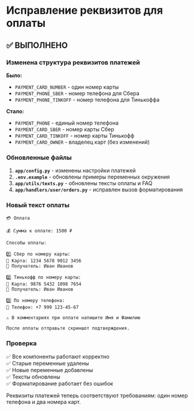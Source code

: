 # Исправление реквизитов для оплаты

## ✅ ВЫПОЛНЕНО

### Изменена структура реквизитов платежей

**Было:**
- `PAYMENT_CARD_NUMBER` - один номер карты
- `PAYMENT_PHONE_SBER` - номер телефона для Сбера
- `PAYMENT_PHONE_TINKOFF` - номер телефона для Тинькоффа

**Стало:**
- `PAYMENT_PHONE` - единый номер телефона
- `PAYMENT_CARD_SBER` - номер карты Сбер
- `PAYMENT_CARD_TINKOFF` - номер карты Тинькофф
- `PAYMENT_CARD_OWNER` - владелец карт (без изменений)

### Обновленные файлы

1. **`app/config.py`** - изменены настройки платежей
2. **`.env.example`** - обновлены примеры переменных окружения
3. **`app/utils/texts.py`** - обновлены тексты оплаты и FAQ
4. **`app/handlers/user/orders.py`** - исправлен вызов форматирования

### Новый текст оплаты

```
💳 Оплата

💰 Сумма к оплате: 1500 ₽

Способы оплаты:

1️⃣ Сбер по номеру карты:
🔹 Карта: 1234 5678 9012 3456
🔹 Получатель: Иван Иванов

2️⃣ Тинькофф по номеру карты:
🔹 Карта: 9876 5432 1098 7654
🔹 Получатель: Иван Иванов

3️⃣ По номеру телефона:
📱 Телефон: +7 999 123-45-67

⚠️ В комментариях при оплате напишите Имя и Фамилию

После оплаты отправьте скриншот подтверждения.
```

### Проверка

✅ Все компоненты работают корректно  
✅ Старые переменные удалены  
✅ Новые переменные добавлены  
✅ Тексты обновлены  
✅ Форматирование работает без ошибок  

Реквизиты платежей теперь соответствуют требованиям: один номер телефона и два номера карт.
